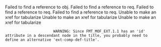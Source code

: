  Failed to find a reference to obj.
 Failed to find a reference to req.
 Failed to find a reference to req.
 Failed to find a reference to req.
Unable to make an xref for tabularize
Unable to make an xref for tabularize
Unable to make an xref for tabularize

                          WARNING: Since FMT_MOF_EXT.1.1 has an 'id' attribute in a descendant node in the title, you probably need to define an alternative 'ext-comp-def-title'.
                       
